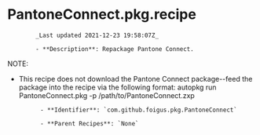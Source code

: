 # PantoneConnect.pkg.recipe

            _Last updated 2021-12-23 19:58:07Z_

            - **Description**: Repackage Pantone Connect.

NOTE:

- This recipe does not download the Pantone Connect package--feed the package into the recipe via the following format:
autopkg run PantoneConnect.pkg -p /path/to/PantoneConnect.zxp

            - **Identifier**: `com.github.foigus.pkg.PantoneConnect`

            - **Parent Recipes**: `None`